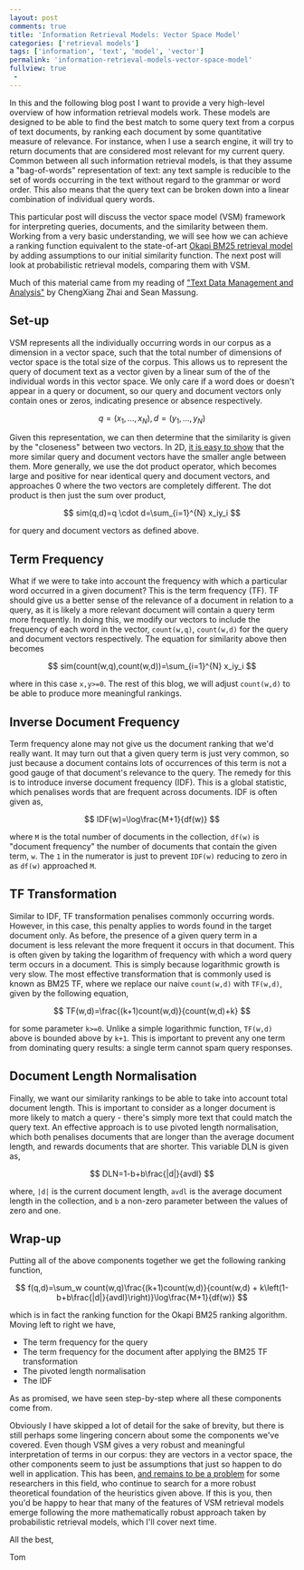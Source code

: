 ```yaml
---
layout: post
comments: true
title: 'Information Retrieval Models: Vector Space Model'
categories: ['retrieval models']
tags: ['information', 'text', 'model', 'vector']
permalink: 'information-retrieval-models-vector-space-model'
fullview: true
 -
---
```


In this and the following blog post I want to provide a very high-level overview of how information retrieval models work. These models are designed to be able to find the best match to some query text from a corpus of text documents, by ranking each document by some quantitative measure of relevance. For instance, when I use a search engine, it will try to return documents that are considered most relevant for my current query. Common between all such information retrieval models, is that they assume a "bag-of-words" representation of text: any text sample is reducible to the set of words occurring in the text without regard to the grammar or word order. This also means that the query text can be broken down into a linear combination of individual query words.

This particular post will discuss the vector space model (VSM) framework for interpreting queries, documents, and the similarity between them. Working from a very basic understanding, we will see how we can achieve a ranking function equivalent to the state-of-art [Okapi BM25 retrieval model](https://en.wikipedia.org/wiki/Okapi_BM25) by adding assumptions to our initial similarity function. The next post will look at probabilistic retrieval models, comparing them with VSM.

Much of this material came from my reading of ["Text Data Management and Analysis"](http://www.morganclaypoolpublishers.com/catalog_Orig/product_info.php?products_id=954) by ChengXiang Zhai and Sean Massung.

## Set-up

VSM represents all the individually occurring words in our corpus as a dimension in a vector space, such that the total number of dimensions of vector space is the total size of the corpus. This allows us to represent the query of document text as a vector given by a linear sum of the of the individual words in this vector space. We only care if a word does or doesn't appear in a query or document, so our query and document vectors only contain ones or zeros, indicating presence or absence respectively.

$$
    q=\left(x_1,...,x_N\right),
    d=\left(y_1,...,y_N\right)
$$

 Given this representation, we can then determine that the similarity is given by the "closeness" between two vectors. In 2D, [it is easy to show](https://en.wikipedia.org/wiki/Vector_space_model#/media/File:Vector_space_model.jpg) that the more similar query and document vectors have the smaller angle between them. More generally, we use the dot product operator, which becomes large and positive for near identical query and document vectors, and approaches 0 where the two vectors are completely different. The dot product is then just the sum over product,

$$
    sim(q,d)=q \cdot d=\sum_{i=1}^{N} x_iy_i
$$

for query and document vectors as defined above.

## Term Frequency

What if we were to take into account the frequency with which a particular word occurred in a given document? This is the term frequency (TF). TF should give us a better sense of the relevance of a document in relation to a query, as it is likely a more relevant document will contain a query term more frequently. In doing this, we modify our vectors to include the frequency of each word in the vector, `count(w,q)`, `count(w,d)` for the query and document vectors respectively. The equation for similarity above then becomes

$$
    sim(count(w,q),count(w,d))=\sum_{i=1}^{N} x_iy_i
$$

where in this case `x,y>=0`. The rest of this blog, we will adjust `count(w,d)` to be able to produce more meaningful rankings.

## Inverse Document Frequency

Term frequency alone may not give us the document ranking that we'd really want. It may turn out that a given query term is just very common, so just because a document contains lots of occurrences of this term is not a good gauge of that document's relevance to the query. The remedy for this is to introduce inverse document frequency (IDF). This is a global statistic, which penalises words that are frequent across documents. IDF is often given as,

$$
    IDF(w)=\log\frac{M+1}{df(w)}
$$

where `M` is the total number of documents in the collection, `df(w)` is "document frequency" the number of documents that contain the given term, `w`. The `1` in the numerator is just to prevent `IDF(w)` reducing to zero in as `df(w)` approached `M`.

## TF Transformation

Similar to IDF, TF transformation penalises commonly occurring words. However, in this case, this penalty applies to words found in the target document only. As before, the presence of a given query term in a document is less relevant the more frequent it occurs in that document. This is often given by taking the logarithm of frequency with which a word query term occurs in a document. This is simply because logarithmic growth is very slow. The most effective transformation that is commonly used is known as BM25 TF, where we replace our naive `count(w,d)` with `TF(w,d)`, given by the following equation,

$$
    TF(w,d)=\frac{(k+1)count(w,d)}{count(w,d)+k}
$$

for some parameter `k>=0`. Unlike a simple logarithmic function, `TF(w,d)` above is bounded above by `k+1`. This is important to prevent any one term from dominating query results: a single term cannot spam query responses.

## Document Length Normalisation

Finally, we want our similarity rankings to be able to take into account total document length. This is important to consider as a longer document is more likely to match a query - there's simply more text that could match the query text. An effective approach is to use pivoted length normalisation, which both penalises documents that are longer than the average document length, and rewards documents that are shorter. This variable DLN is given as,

$$
    DLN=1-b+b\frac{|d|}{avdl}
$$

where, `|d|` is the current document length, `avdl` is the average document length in the collection, and `b` a non-zero parameter between the values of zero and one.

## Wrap-up

Putting all of the above components together we get the following ranking function,

$$
    f(q,d)=\sum_w count(w,q)\frac{(k+1)count(w,d)}{count(w,d) + k\left(1-b+b\frac{|d|}{avdl}\right)}\log\frac{M+1}{df(w)}
$$

which is in fact the ranking function for the Okapi BM25 ranking algorithm. Moving left to right we have,

* The term frequency for the query
* The term frequency for the document after applying the BM25 TF transformation
* The pivoted length normalisation
* The IDF

As as promised, we have seen step-by-step where all these components come from.

Obviously I have skipped a lot of detail for the sake of brevity, but there is still perhaps some lingering concern about some the components we've covered. Even though VSM gives a very robust and meaningful interpretation of terms in our corpus: they are vectors in a vector space, the other components seem to just be assumptions that just so happen to do well in application. This has been, [and remains to be a problem](http://citeseerx.ist.psu.edu/viewdoc/download?doi=10.1.1.97.7340&rep=rep1&type=pdf) for some researchers in this field, who continue to search for a more robust theoretical foundation of the heuristics given above. If this is you, then you'd be happy to hear that many of the features of VSM retrieval models emerge following the more mathematically robust approach taken by probabilistic retrieval models, which I'll cover next time.

All the best,

Tom
